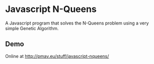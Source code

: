 # Javascript N-Queens
A Javascript program that solves the N-Queens problem using a very simple Genetic Algorithm.

## Demo
Online at http://pmav.eu/stuff/javascript-nqueens/